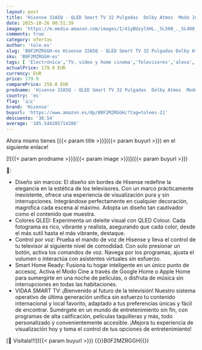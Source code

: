 ```yaml
---
layout: post
title: 'Hisense 32A5Q - QLED Smart TV 32 Pulgadas  Dolby Atmos  Modo Juego  Entrada USB Tipo C  Peana con Doble posición  Control por Voz Alexa  Función Compartir en TV  Auto Ordenación Canales TDT'
date: 2025-10-26 00:51:39
image: 'https://m.media-amazon.com/images/I/41yBUzylXHL._SL500_._SL400_.jpg'
comments: true
category: ofertas
author: 'tole.es'
slug: 'B0F2MZRGGH-es Hisense 32A5Q - QLED Smart TV 32 Pulgadas Dolby Atmos Modo...'
sku: 'B0F2MZRGGH-es'
tags: [ 'Electrónica','TV, vídeo y home cinema','Televisores','alexa','hisense','🇪🇸', ]
actualPrice: 179.9 EUR
currency: EUR
price: 179.9
comparePrice: 259.0 EUR
prodname: 'Hisense 32A5Q - QLED Smart TV 32 Pulgadas  Dolby Atmos  Modo Juego  Entrada USB Tipo C  Peana con Doble posición  Control por Voz Alexa  Función Compartir en TV  Auto Ordenación Canales TDT'
country: 'es'
flag: '🇪🇸'
brand: 'Hisense'
buyurl: 'https://www.amazon.es/dp/B0F2MZRGGH/?tag=tolees-21'
descuento: '30.54'
average: '185.544285714286'
---
```


Ahora mismo tienes [{{< param title >}}]({{< param buyurl >}}) en el siguiente enlace!

[![{{< param prodname >}}]({{< param image >}})]({{< param buyurl >}})

🔎:

- Diseño sin marcos: El diseño sin bordes de Hisense redefine la elegancia en la estética de los televisores. Con un marco prácticamente inexistente, ofrece una experiencia de visualización pura y sin interrupciones. Integrándose perfectamente en cualquier decoración, magnifica cada escena al máximo. Adopta un diseño tan cautivador como el contenido que muestra.
- Colores QLED: Experimenta un deleite visual con QLED Colour. Cada fotograma es rico, vibrante y realista, asegurando que cada color, desde el más sutil hasta el más vibrante, destaque.
- Control por voz: Prueba el mando de voz de Hisense y lleva el control de tu televisor al siguiente nivel de comodidad. Con solo presionar un botón, activa los comandos de voz. Navega por los programas, ajusta el volumen o interactúa con asistentes virtuales sin esfuerzo.
- Smart Home Ready: Fusiona tu hogar inteligente en un único punto de accesoç. Activa el Modo Cine a través de Google Home o Apple Home para sumergirte en una noche de películas, o disfruta de música sin interrupciones en todas las habitaciones.
- VIDAA SMART TV: ¡Bienvenido al futuro de la televisión! Nuestro sistema operativo de última generación unifica sin esfuerzo tu contenido internacional y local favorito, adaptado a tus preferencias únicas y fácil de encontrar. Sumérgete en un mundo de entretenimiento sin fin, con programas de alta calificación, películas taquilleras y más, todo personalizado y convenientemente accesible. ¡Mejora tu experiencia de visualización hoy y toma el control de tus opciones de entretenimiento!

[🛒 Visítala!!!]({{< param buyurl >}})
{{<world>}}B0F2MZRGGH{{</world>}}
